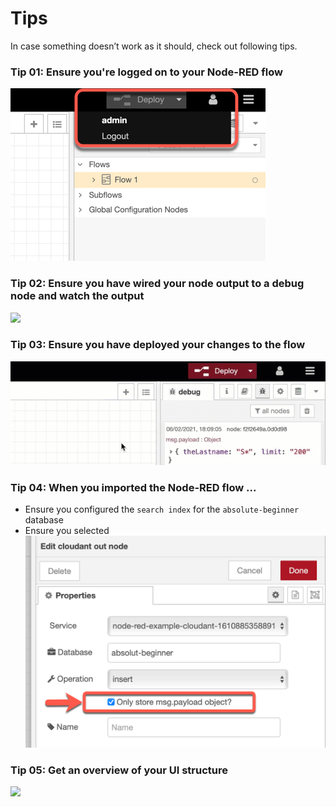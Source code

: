 # Tips

In case something doesn’t work as it should, check out following tips.

### Tip 01:	Ensure you're logged on to your Node-RED flow

![](../images/tips-01.png)

### Tip 02:	Ensure you have wired your node output to a debug node and watch the output

![](../images/tips-02.gif)

### Tip 03:	Ensure you have deployed your changes to the flow

![](../images/tips-03.gif)

### Tip 04:	When you imported the Node-RED flow ...

* Ensure you configured the `search index` for the `absolute-beginner` database
* Ensure you selected 
    ![](../images/search-data-00.png)

### Tip 05:	Get an overview of your UI structure

![](../images/ui-overview-structure.png)